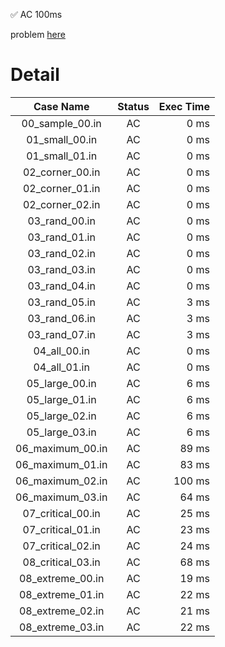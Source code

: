 ✅  AC  100ms

problem [here](https://onlinejudge.u-aizu.ac.jp/courses/library/3/DSL/2/DSL_2_H)

# Detail

| Case Name | Status | Exec Time |
|:---------:|:------:|---------:|
| 00_sample_00.in | AC | 0 ms |
| 01_small_00.in | AC | 0 ms |
| 01_small_01.in | AC | 0 ms |
| 02_corner_00.in | AC | 0 ms |
| 02_corner_01.in | AC | 0 ms |
| 02_corner_02.in | AC | 0 ms |
| 03_rand_00.in | AC | 0 ms |
| 03_rand_01.in | AC | 0 ms |
| 03_rand_02.in | AC | 0 ms |
| 03_rand_03.in | AC | 0 ms |
| 03_rand_04.in | AC | 0 ms |
| 03_rand_05.in | AC | 3 ms |
| 03_rand_06.in | AC | 3 ms |
| 03_rand_07.in | AC | 3 ms |
| 04_all_00.in | AC | 0 ms |
| 04_all_01.in | AC | 0 ms |
| 05_large_00.in | AC | 6 ms |
| 05_large_01.in | AC | 6 ms |
| 05_large_02.in | AC | 6 ms |
| 05_large_03.in | AC | 6 ms |
| 06_maximum_00.in | AC | 89 ms |
| 06_maximum_01.in | AC | 83 ms |
| 06_maximum_02.in | AC | 100 ms |
| 06_maximum_03.in | AC | 64 ms |
| 07_critical_00.in | AC | 25 ms |
| 07_critical_01.in | AC | 23 ms |
| 07_critical_02.in | AC | 24 ms |
| 08_critical_03.in | AC | 68 ms |
| 08_extreme_00.in | AC | 19 ms |
| 08_extreme_01.in | AC | 22 ms |
| 08_extreme_02.in | AC | 21 ms |
| 08_extreme_03.in | AC | 22 ms |


